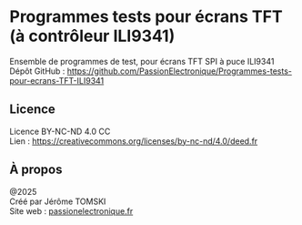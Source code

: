 # Programmes tests pour écrans TFT (à contrôleur ILI9341)

Ensemble de programmes de test, pour écrans TFT SPI à puce ILI9341<br />
Dépôt GitHub : https://github.com/PassionElectronique/Programmes-tests-pour-ecrans-TFT-ILI9341

## Licence

Licence BY-NC-ND 4.0 CC<br />
Lien : https://creativecommons.org/licenses/by-nc-nd/4.0/deed.fr

## À propos

@2025<br />
Créé par Jérôme TOMSKI<br />
Site web : [passionelectronique.fr](https://passionelectronique.fr/)

